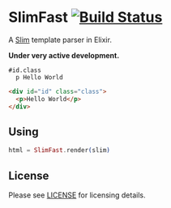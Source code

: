 # SlimFast [![Build Status](https://travis-ci.org/doomspork/slim_fast.png?branch=master)](https://travis-ci.org/doomspork/slim_fast)

A [Slim](http://slim-lang.com) template parser in Elixir.

__Under very active development.__

```slim
#id.class
  p Hello World
```

```html
<div id="id" class="class">
  <p>Hello World</p>
</div>
```

## Using

```elixir
html = SlimFast.render(slim)
```

## License

Please see [LICENSE](https://github.com/doomspork/slim_fast/blob/master/LICENSE) for licensing details.
